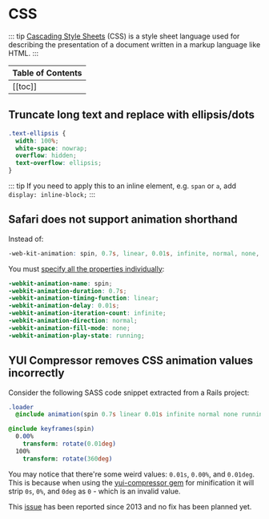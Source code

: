# CSS

::: tip
[Cascading Style Sheets](https://en.wikipedia.org/wiki/Cascading_Style_Sheets) (CSS) is a style sheet language used for describing the presentation of a document written in a markup language like HTML.
:::

| Table of Contents |
|:------------------|
| [[toc]] |

## Truncate long text and replace with ellipsis/dots

```css
.text-ellipsis {
  width: 100%;
  white-space: nowrap;
  overflow: hidden;
  text-overflow: ellipsis;
}
```

::: tip
If you need to apply this to an inline element, e.g. `span` or `a`, add `display: inline-block;`
:::

## Safari does not support animation shorthand

Instead of:

```scss
-web-kit-animation: spin, 0.7s, linear, 0.01s, infinite, normal, none, running;
```

You must [specify all the properties individually](http://stackoverflow.com/a/17529003/940030):

```scss
-webkit-animation-name: spin;
-webkit-animation-duration: 0.7s;
-webkit-animation-timing-function: linear;
-webkit-animation-delay: 0.01s;
-webkit-animation-iteration-count: infinite;
-webkit-animation-direction: normal;
-webkit-animation-fill-mode: none;
-webkit-animation-play-state: running;
```

## YUI Compressor removes CSS animation values incorrectly

Consider the following SASS code snippet extracted from a Rails project:

```sass
.loader
  @include animation(spin 0.7s linear 0.01s infinite normal none running)

@include keyframes(spin)
  0.00%
    transform: rotate(0.01deg)
  100%
    transform: rotate(360deg)
```

You may notice that there're some weird values: `0.01s`, `0.00%`, and `0.01deg`. This is because when using the [yui-compressor gem](https://rubygems.org/gems/yui-compressor/versions/0.12.0) for minification it will strip `0s`, `0%`, and `0deg` as `0` - which is an invalid value.

This [issue](https://github.com/yui/yuicompressor/issues/80) has been reported since 2013 and no fix has been planned yet.
